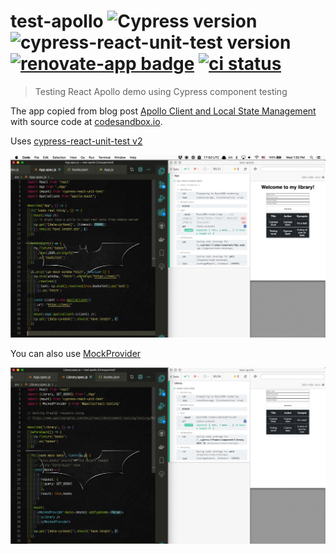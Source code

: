 # test-apollo ![Cypress version](https://img.shields.io/badge/cypress-4.5.0-brightgreen) ![cypress-react-unit-test version](https://img.shields.io/badge/cypress--react--unit--test-4.0.0-brightgreen) [![renovate-app badge][renovate-badge]][renovate-app] [![ci status][ci image]][ci url]

> Testing React Apollo demo using Cypress component testing

The app copied from blog post [Apollo Client and Local State Management](https://blog.soshace.com/apollo-client-and-local-state-management/) with source code at [codesandbox.io](https://codesandbox.io/s/relaxed-rain-4xco8).

Uses [cypress-react-unit-test v2](https://github.com/bahmutov/cypress-react-unit-test/pull/108)

![Example tests](images/mock-fetch.png)

You can also use [MockProvider](https://www.apollographql.com/docs/react/development-testing/testing/#mockedprovider)

![Example mock provider](images/mock-provider.png)

[renovate-badge]: https://img.shields.io/badge/renovate-app-blue.svg
[renovate-app]: https://renovateapp.com/
[ci image]: https://github.com/bahmutov/test-apollog/workflows/ci/badge.svg?branch=master
[ci url]: https://github.com/bahmutov/test-apollog/actions
